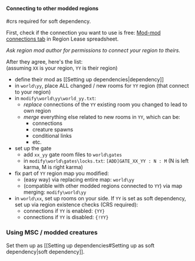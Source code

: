 #### Connecting to other modded regions  
#crs required for soft dependency.  

First, check if the connection you want to use is free: [Mod-mod connections tab](https://docs.google.com/spreadsheets/d/14wt42_ZalI5di8zpUFx3WvPWldC_L7SwIbgb_TxOpUk/edit?gid=758721855#gid=758721855) in Region Lease spreadsheet.

*Ask region mod author for permissions to connect your region to theirs.*  

After they agree, here's the list:  
(assuming `XX` is your region, `YY` is their region)
- define their mod as [[Setting up dependencies|dependency]]
- in `world\yy`, place ALL changed / new rooms for `YY` region (that connect to your region)
- in `modify\world\yy\world_yy.txt`:
	- *replace* connections of the `YY` existing room you changed to lead to own region
	- *merge* everything else related to new rooms in `YY`, which can be:
		- connections
		- creature spawns
		- conditional links
		- etc.
- set up the gate
	- add `xx_yy` gate room files to `world\gates`
	- in `modify\world\gates\locks.txt`: 
		`[ADD]GATE_XX_YY : N : M` (N is left karma, M is right karma)
- fix part of `YY` region map you modified:
	- (easy way) via replacing entire map: `world\yy`
	- (compatible with other modded regions connected to `YY`) via map merging: `modify\world\yy`
- in `world\xx`, set up rooms on your side.
	If `YY` is set as soft dependency, set up via region existence checks (CRS required):
	- connections if `YY` is enabled: `{YY}`
	- connections if `YY` is disabled: `{!YY}`

### Using MSC / modded creatures
Set them up as [[Setting up dependencies#Setting up as soft dependency|soft dependency]].